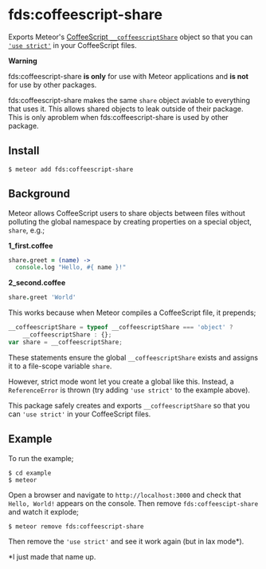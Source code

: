 fds:coffeescript-share
======================

Exports Meteor's [CoffeeScript `__coffeescriptShare`][meteor-coffeescript]
object so that you can [`'use strict'`][strict-mode] in your CoffeeScript
files.

__Warning__

fds:coffeescript-share __is only__ for use with Meteor applications and __is not__ for use by other packages.

fds:coffeescript-share makes the same `share` object aviable to everything that uses it. This allows shared objects to leak outside of their package. This is only aproblem when fds:coffeescript-share is used by other package.


Install
-------

```ShellSession
$ meteor add fds:coffeescript-share
```


Background
----------

Meteor allows CoffeeScript users to share objects between files without
polluting the global namespace by creating properties on a special object,
`share`, e.g.;

__1_first.coffee__
```CoffeeScript
share.greet = (name) ->
  console.log "Hello, #{ name }!"
```

__2_second.coffee__
```CoffeeScript
share.greet 'World'
```

This works because when Meteor compiles a CoffeeScript file, it prepends;

```JavaScript
__coffeescriptShare = typeof __coffeescriptShare === 'object' ?
    __coffeescriptShare : {};
var share = __coffeescriptShare;
```

These statements ensure the global `__coffeescriptShare` exists and assigns it to
a file-scope variable `share`.

However, strict mode wont let you create a global like this. Instead, a
`ReferenceError` is thrown (try adding `'use strict'` to the example above).

This package safely creates and exports `__coffeescriptShare` so that you can
`'use strict'` in your CoffeeScript files.


Example
-------

To run the example;

```ShellSession
$ cd example
$ meteor
```

Open a browser and navigate to `http://localhost:3000` and check that
`Hello, World!` appears on the console. Then remove `fds:coffeescipt-share` and
watch it explode;

```ShellSession
$ meteor remove fds:coffeescript-share
```

Then remove the `'use strict'` and see it work again (but in lax mode*).

*I just made that name up.


[meteor-coffeescript]: https://docs.meteor.com/#/full/coffeescript "Meteor's coffeescript package documentation"
[strict-mode]: https://developer.mozilla.org/en-US/docs/Web/JavaScript/Reference/Strict_mode "MDN's strict mode documentation"

